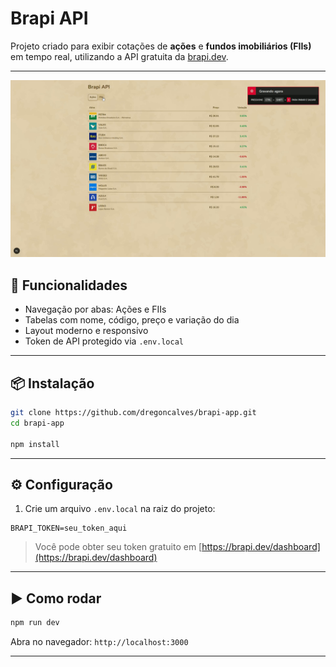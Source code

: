# Brapi API

Projeto criado para exibir cotações de **ações** e **fundos imobiliários (FIIs)** em tempo real, utilizando a API gratuita da [brapi.dev](https://brapi.dev).

---

![Demonstração do App](./public/demo.gif)

## 🚀 Funcionalidades

- Navegação por abas: Ações e FIIs
- Tabelas com nome, código, preço e variação do dia
- Layout moderno e responsivo
- Token de API protegido via `.env.local`

---

## 📦 Instalação

```bash
git clone https://github.com/dregoncalves/brapi-app.git
cd brapi-app

npm install
```

---

## ⚙️ Configuração

1. Crie um arquivo `.env.local` na raiz do projeto:

```
BRAPI_TOKEN=seu_token_aqui
```

> Você pode obter seu token gratuito em [https://brapi.dev/dashboard](https://brapi.dev/dashboard)

---

## ▶️ Como rodar

```bash
npm run dev
```

Abra no navegador:
`http://localhost:3000`

---
